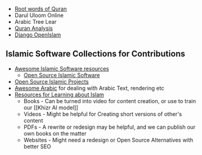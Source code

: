 - [Root words of Quran](https://www.rootwordsofquran.com/)
- Darul Uloom Online
- Arabic Tree Lear
- [Quran Analysis](https://www.qurananalysis.com/analysis/word-frequency.php?lang=EN)
- [Django OpenIslam](https://www.openislam.org/)


## Islamic Software Collections for Contributions
- [Awesome Islamic Software resources](https://github.com/AhmedKamal/awesome-Islam) 
	- [Open Source Islamic Software](https://github.com/AhmedKamal/awesome-Islam/blob/master/islamic-software/README.md)
- [Open Source Islamic Projects](https://github.com/choubari/Awesome-Muslims)
- [Awesome Arabic](https://github.com/01walid/awesome-arabic) for dealing with Arabic Text, rendering etc
- [Resources for Learning about Islam](https://github.com/JobeEnterprise/awesome-islam)
	- Books - Can be turned into video for content creation, or use to train our [[Khizr AI model]]
	- Videos - Might be helpful for Creating short versions of other's content
	- PDFs - A rewrite or redesign may be helpful, and we can publish our own books on the matter
	- Websites - Might need a redesign or Open Source Alternatives with better SEO
